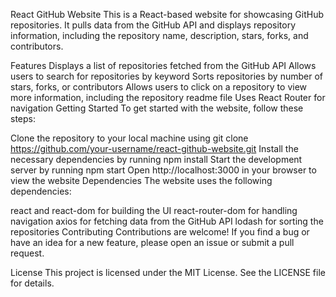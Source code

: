 React GitHub Website
This is a React-based website for showcasing GitHub repositories. It pulls data from the GitHub API and displays repository information, including the repository name, description, stars, forks, and contributors.

Features
Displays a list of repositories fetched from the GitHub API
Allows users to search for repositories by keyword
Sorts repositories by number of stars, forks, or contributors
Allows users to click on a repository to view more information, including the repository readme file
Uses React Router for navigation
Getting Started
To get started with the website, follow these steps:

Clone the repository to your local machine using git clone https://github.com/your-username/react-github-website.git
Install the necessary dependencies by running npm install
Start the development server by running npm start
Open http://localhost:3000 in your browser to view the website
Dependencies
The website uses the following dependencies:

react and react-dom for building the UI
react-router-dom for handling navigation
axios for fetching data from the GitHub API
lodash for sorting the repositories
Contributing
Contributions are welcome! If you find a bug or have an idea for a new feature, please open an issue or submit a pull request.

License
This project is licensed under the MIT License. See the LICENSE file for details.
